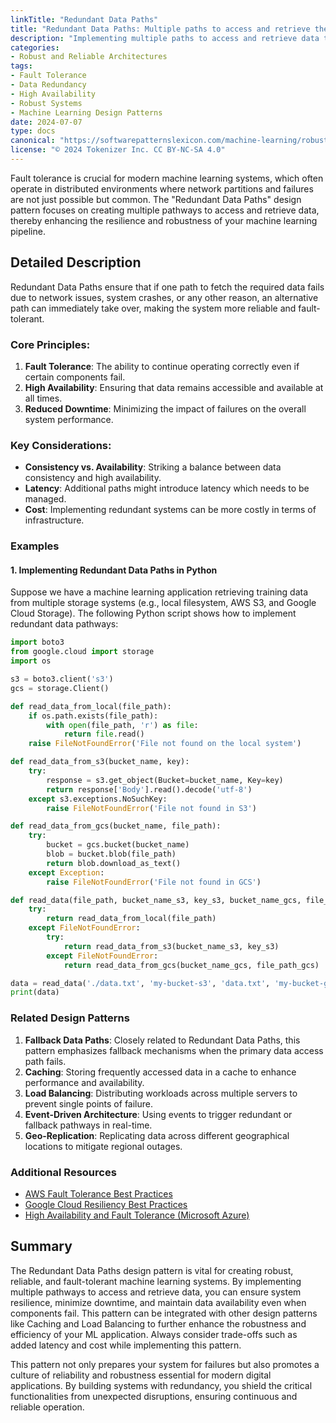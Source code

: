 ```yaml
---
linkTitle: "Redundant Data Paths"
title: "Redundant Data Paths: Multiple paths to access and retrieve the data"
description: "Implementing multiple paths to access and retrieve data to build fault tolerance and robust machine learning architectures."
categories:
- Robust and Reliable Architectures
tags:
- Fault Tolerance
- Data Redundancy
- High Availability
- Robust Systems
- Machine Learning Design Patterns
date: 2024-07-07
type: docs
canonical: "https://softwarepatternslexicon.com/machine-learning/robust-and-reliable-architectures/fault-tolerance/redundant-data-paths"
license: "© 2024 Tokenizer Inc. CC BY-NC-SA 4.0"
---
```



Fault tolerance is crucial for modern machine learning systems, which often operate in distributed environments where network partitions and failures are not just possible but common. The "Redundant Data Paths" design pattern focuses on creating multiple pathways to access and retrieve data, thereby enhancing the resilience and robustness of your machine learning pipeline.

## Detailed Description

Redundant Data Paths ensure that if one path to fetch the required data fails due to network issues, system crashes, or any other reason, an alternative path can immediately take over, making the system more reliable and fault-tolerant.

### Core Principles:

1. **Fault Tolerance**: The ability to continue operating correctly even if certain components fail.
2. **High Availability**: Ensuring that data remains accessible and available at all times.
3. **Reduced Downtime**: Minimizing the impact of failures on the overall system performance.

### Key Considerations:

- **Consistency vs. Availability**: Striking a balance between data consistency and high availability.
- **Latency**: Additional paths might introduce latency which needs to be managed.
- **Cost**: Implementing redundant systems can be more costly in terms of infrastructure.

### Examples

#### 1. Implementing Redundant Data Paths in Python

Suppose we have a machine learning application retrieving training data from multiple storage systems (e.g., local filesystem, AWS S3, and Google Cloud Storage). The following Python script shows how to implement redundant data pathways:

```python
import boto3
from google.cloud import storage
import os

s3 = boto3.client('s3')
gcs = storage.Client()

def read_data_from_local(file_path):
    if os.path.exists(file_path):
        with open(file_path, 'r') as file:
            return file.read()
    raise FileNotFoundError('File not found on the local system')

def read_data_from_s3(bucket_name, key):
    try:
        response = s3.get_object(Bucket=bucket_name, Key=key)
        return response['Body'].read().decode('utf-8')
    except s3.exceptions.NoSuchKey:
        raise FileNotFoundError('File not found in S3')

def read_data_from_gcs(bucket_name, file_path):
    try:
        bucket = gcs.bucket(bucket_name)
        blob = bucket.blob(file_path)
        return blob.download_as_text()
    except Exception:
        raise FileNotFoundError('File not found in GCS')

def read_data(file_path, bucket_name_s3, key_s3, bucket_name_gcs, file_path_gcs):
    try:
        return read_data_from_local(file_path)
    except FileNotFoundError:
        try:
            return read_data_from_s3(bucket_name_s3, key_s3)
        except FileNotFoundError:
            return read_data_from_gcs(bucket_name_gcs, file_path_gcs)

data = read_data('./data.txt', 'my-bucket-s3', 'data.txt', 'my-bucket-gcs', 'data.txt')
print(data)
```

### Related Design Patterns

1. **Fallback Data Paths**: Closely related to Redundant Data Paths, this pattern emphasizes fallback mechanisms when the primary data access path fails.
2. **Caching**: Storing frequently accessed data in a cache to enhance performance and availability.
3. **Load Balancing**: Distributing workloads across multiple servers to prevent single points of failure.
4. **Event-Driven Architecture**: Using events to trigger redundant or fallback pathways in real-time.
5. **Geo-Replication**: Replicating data across different geographical locations to mitigate regional outages.

### Additional Resources

- [AWS Fault Tolerance Best Practices](https://aws.amazon.com/architecture/samples/building-fault-tolerant-applications/)
- [Google Cloud Resiliency Best Practices](https://cloud.google.com/solutions/best-practices-for-building-resilient-applications)
- [High Availability and Fault Tolerance (Microsoft Azure)](https://learn.microsoft.com/en-us/azure/architecture/framework/resiliency/design-checklist)

## Summary

The Redundant Data Paths design pattern is vital for creating robust, reliable, and fault-tolerant machine learning systems. By implementing multiple pathways to access and retrieve data, you can ensure system resilience, minimize downtime, and maintain data availability even when components fail. This pattern can be integrated with other design patterns like Caching and Load Balancing to further enhance the robustness and efficiency of your ML application. Always consider trade-offs such as added latency and cost while implementing this pattern.

This pattern not only prepares your system for failures but also promotes a culture of reliability and robustness essential for modern digital applications. By building systems with redundancy, you shield the critical functionalities from unexpected disruptions, ensuring continuous and reliable operation.


